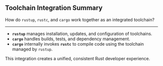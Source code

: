## Toolchain Integration Summary

How do `rustup`, `rustc`, and `cargo` work together as an integrated toolchain?

---

* **`rustup`** manages installation, updates, and configuration of toolchains.
* **`cargo`** handles builds, tests, and dependency management.
* **`cargo`** internally invokes **`rustc`** to compile code using the toolchain managed by `rustup`.

This integration creates a unified, consistent Rust developer experience.

